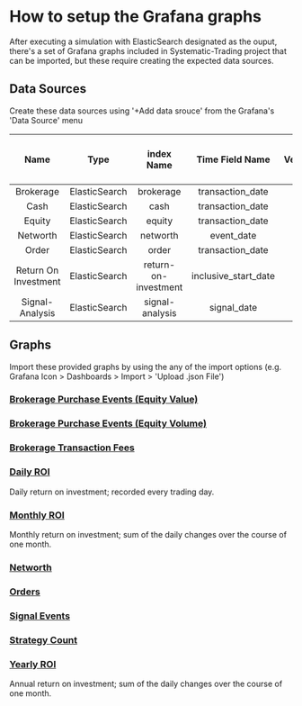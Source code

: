 # How to setup the Grafana graphs
After executing a simulation with ElasticSearch designated as the ouput, there's a set of Grafana graphs included in Systematic-Trading project that can be imported, but these require creating the expected data sources.


## Data Sources
Create these data sources using '+Add data srouce' from the Grafana's 'Data Source' menu

| Name                 | Type          | index Name           | Time Field Name      | Version | Group By Time Interval |
|:--------------------:|:-------------:|:--------------------:|:--------------------:|:-------:|:----------------------:|
| Brokerage            | ElasticSearch | brokerage            | transaction_date     |    5x   | 1d                     |
| Cash                 | ElasticSearch | cash                 | transaction_date     |    5x   | 1d                     |
| Equity               | ElasticSearch | equity               | transaction_date     |    5x   | 1d                     |
| Networth             | ElasticSearch | networth             | event_date           |    5x   | 1d                     |
| Order                | ElasticSearch | order                | transaction_date     |    5x   | 1d                     |
| Return On Investment | ElasticSearch | return-on-investment | inclusive_start_date |    5x   | 1d                     |
| Signal-Analysis      | ElasticSearch | signal-analysis      | signal_date          |    5x   | 1d                     |


## Graphs
Import these provided graphs by using the any of the import options (e.g. Grafana Icon > Dashboards > Import > 'Upload .json File')

### [Brokerage Purchase Events (Equity Value)](example/grafana_dashboards/brokerage_purchase_events_(equity_value).json)


### [Brokerage Purchase Events (Equity Volume)](example/grafana_dashboards/brokerage_purchase_events_(equity_volume).json)


### [Brokerage Transaction Fees](example/grafana_dashboards/brokerage_transaction_fees.json)


### [Daily ROI](example/grafana_dashboards/daily_roi.json)
Daily return on investment; recorded every trading day.

### [Monthly ROI](example/grafana_dashboards/monthly_roi.json)
Monthly return on investment; sum of the daily changes over the course of one month.

### [Networth](example/grafana_dashboards/networth.json)


### [Orders](example/grafana_dashboards/orders.json)


### [Signal Events](example/grafana_dashboards/signal_events.json)


### [Strategy Count](example/grafana_dashboards/strategy_count.json)


### [Yearly ROI](example/grafana_dashboards/yearly_roi.json)
Annual return on investment; sum of the daily changes over the course of one month.


